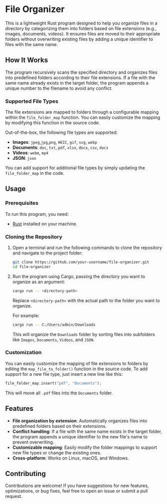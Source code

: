 # File Organizer

This is a lightweight Rust program designed to help you organize files in a directory by categorizing them into folders based on file extensions (e.g., images, documents, videos). It ensures files are moved to their appropriate folders without overwriting existing files by adding a unique identifier to files with the same name.

## How It Works

The program recursively scans the specified directory and organizes files into predefined folders according to their file extensions. If a file with the same name already exists in the target folder, the program appends a unique number to the filename to avoid any conflict.

### Supported File Types

The file extensions are mapped to folders through a configurable mapping within the `file_folder_map` function. You can easily customize the mapping by modifying this function in the source code.

Out-of-the-box, the following file types are supported:

- **Images**: `jpeg`,`jpg`,`png`, `HEIC`, `gif`, `svg`, `webp`
- **Documents**: `doc`, `txt`, `pdf`, `xlsx`, `docx`, `csv`, `docs`
- **Videos**: `webm`, `mp4`
- **JSON**: `json`

You can add support for additional file types by simply updating the `file_folder_map` in the code.

## Usage

### Prerequisites

To run this program, you need:

- [Rust](https://www.rust-lang.org/tools/install) installed on your machine.

### Cloning the Repository

1. Open a terminal and run the following commands to clone the repository and navigate to the project folder:

   ```bash
   git clone https://github.com/your-username/file-organizer.git
   cd file-organizer
   ```

2. Run the program using Cargo, passing the directory you want to organize as an argument:

   ```bash
   cargo run -- <directory-path>
   ```

   Replace `<directory-path>` with the actual path to the folder you want to organize.

   For example:

   ```bash
   cargo run -- C:/Users/admin/Downloads
   ```

   This will organize the `Downloads` folder by sorting files into subfolders like `Images`, `Documents`, `Videos`, and `JSON`.

### Customization

You can easily customize the mapping of file extensions to folders by editing the `map_file_to_folder()` function in the source code. To add support for a new file type, just insert a new line like this:

```rust
file_folder_map.insert("pdf", "Documents");
```

This will move all `.pdf` files into the `Documents` folder.

## Features

- **File organization by extension**: Automatically organizes files into predefined folders based on their extensions.
- **Conflict handling**: If a file with the same name exists in the target folder, the program appends a unique identifier to the new file's name to prevent overwriting.
- **Customizable mapping**: Easily modify the folder mappings to support new file types or change the existing ones.
- **Cross-platform**: Works on Linux, macOS, and Windows.

## Contributing

Contributions are welcome! If you have suggestions for new features, optimizations, or bug fixes, feel free to open an issue or submit a pull request.
